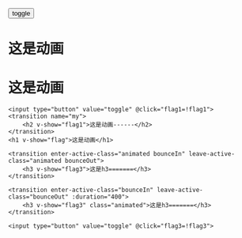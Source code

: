 <!DOCTYPE html>
<html lang="en">
<head>
    <meta charset="UTF-8">
    <title>Title</title>
    <script src="./lib/vue.js"></script>
    <link rel="stylesheet" href="./lib/animate.css">
    <style>
        /*v-enter   进入之前     v-leave-to   离开之后*/
        /*v-enter-active  进入之后     v-leave-active     离开之前*/
        .v-enter,
        .v-leave-to{
            opacity: 0;
            transform: translateX(200px);
        }
        .v-enter-active,
        .v-leave-active{
            transition: all 0.9s ease;
        }
        .my-enter,
        .my-leave-to{
            opacity: 0;
            transform: translateY(200px);
        }
        .my-enter-active,
        .my-leave-active{
            transition: all 0.9s ease;
        }
    </style>
</head>
<body>
<div id="app">
    <input type="button" value="toggle" @click="flag=!flag">
    <transition>
        <h1 v-show="flag">这是动画</h1>
    </transition>
    <h1 v-show="flag">这是动画</h1>

    <input type="button" value="toggle" @click="flag1=!flag1">
    <transition name="my">
        <h2 v-show="flag1">这是动画------</h2>
    </transition>
    <h1 v-show="flag">这是动画</h1>

    <transition enter-active-class="animated bounceIn" leave-active-class="animated bounceOut">
        <h3 v-show="flag3">这是h3=======</h3>
    </transition>

    <transition enter-active-class="bounceIn" leave-active-class="bounceOut" :duration="400">
        <h3 v-show="flag3" class="animated">这是h3=======</h3>
    </transition>

    <input type="button" value="toggle" @click="flag3=!flag3">
</div>
</body>
<script>
    var vm = new Vue({
      el:'#app',
      data(){
        return {
          flag:true,
          flag1:false,
          flag3:true
        }
      },
      methods:{

      }
    })
</script>
</html>